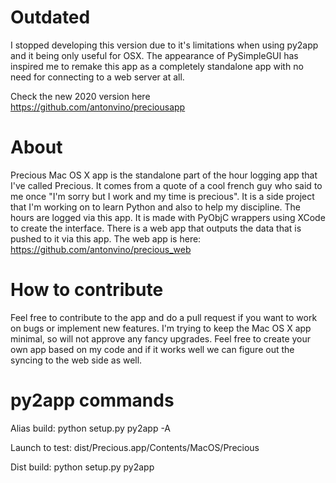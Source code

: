 # Outdated
I stopped developing this version due to it's limitations when using py2app and it being only useful for OSX. The appearance of PySimpleGUI has inspired me to remake this app as a completely standalone app with no need for connecting to a web server at all.

Check the new 2020 version here https://github.com/antonvino/preciousapp

# About
Precious Mac OS X app is the standalone part of the hour logging app that I've called Precious. It comes from a quote of a cool french guy who said to me once "I'm sorry but I work and my time is precious".
It is a side project that I'm working on to learn Python and also to help my discipline.
The hours are logged via this app. It is made with PyObjC wrappers using XCode to create the interface.
There is a web app that outputs the data that is pushed to it via this app. The web app is here: https://github.com/antonvino/precious_web


# How to contribute
Feel free to contribute to the app and do a pull request if you want to work on bugs or implement new features. I'm trying to keep the Mac OS X app minimal, so will not approve any fancy upgrades. Feel free to create your own app based on my code and if it works well we can figure out the syncing to the web side as well.

# py2app commands
Alias build:
python setup.py py2app -A

Launch to test:
dist/Precious.app/Contents/MacOS/Precious

Dist build:
python setup.py py2app

